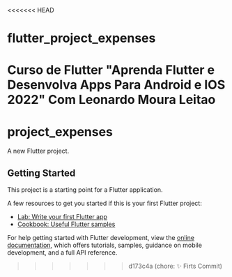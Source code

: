 <<<<<<< HEAD
# flutter_project_expenses
Curso de Flutter "Aprenda Flutter e Desenvolva Apps Para Android e IOS 2022" Com Leonardo Moura Leitao
=======
# project_expenses

A new Flutter project.

## Getting Started

This project is a starting point for a Flutter application.

A few resources to get you started if this is your first Flutter project:

- [Lab: Write your first Flutter app](https://docs.flutter.dev/get-started/codelab)
- [Cookbook: Useful Flutter samples](https://docs.flutter.dev/cookbook)

For help getting started with Flutter development, view the
[online documentation](https://docs.flutter.dev/), which offers tutorials,
samples, guidance on mobile development, and a full API reference.
>>>>>>> d173c4a (chore: :sparkles: Firts Commit)
